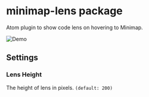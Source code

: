 # minimap-lens package

Atom plugin to show code lens on hovering to Minimap.

![Demo](https://user-images.githubusercontent.com/21187480/51425475-f31f7600-1c1f-11e9-9048-37ab264970a0.gif)

## Settings
### Lens Height
The height of lens in pixels. `(default: 200)`
